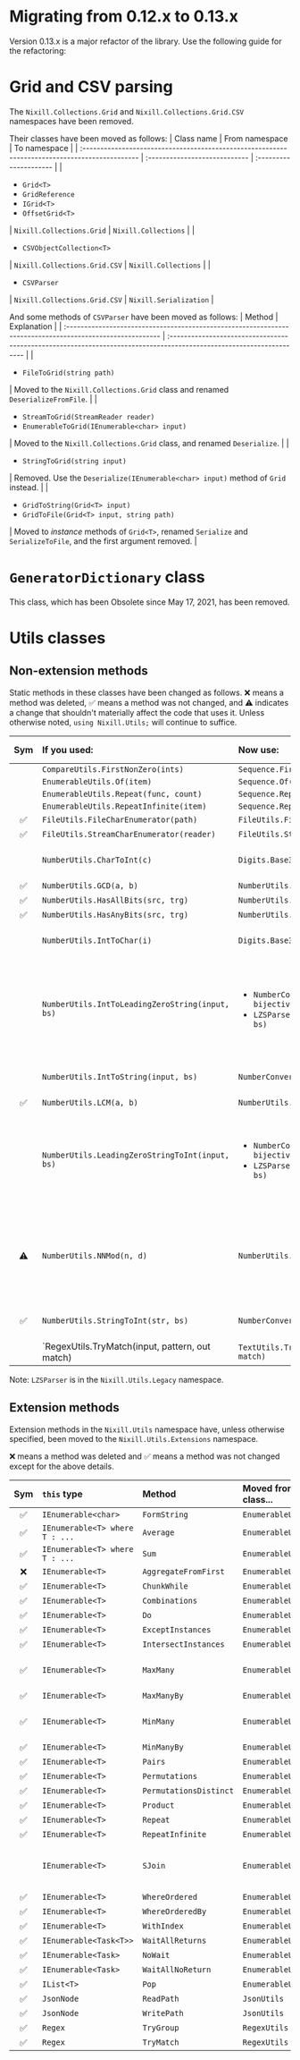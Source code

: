 # Migrating from 0.12.x to 0.13.x
Version 0.13.x is a major refactor of the library. Use the following guide for the refactoring:

# Grid and CSV parsing
The `Nixill.Collections.Grid` and `Nixill.Collections.Grid.CSV` namespaces have been removed.

Their classes have been moved as follows:
| Class name                                                                                     | From namespace                | To namespace           |
| :--------------------------------------------------------------------------------------------- | :---------------------------- | :--------------------- |
| <ul><li>`Grid<T>`</li><li>`GridReference`</li><li>`IGrid<T>`</li><li>`OffsetGrid<T>`</li></ul> | `Nixill.Collections.Grid`     | `Nixill.Collections`   |
| <ul><li>`CSVObjectCollection<T>`</li></ul>                                                     | `Nixill.Collections.Grid.CSV` | `Nixill.Collections`   |
| <ul><li>`CSVParser`</li></ul>                                                                  | `Nixill.Collections.Grid.CSV` | `Nixill.Serialization` |

And some methods of `CSVParser` have been moved as follows:
| Method                                                                                                    | Explanation                                                                                                          |
| :-------------------------------------------------------------------------------------------------------- | :------------------------------------------------------------------------------------------------------------------- |
| <ul><li>`FileToGrid(string path)`</li></ul>                                                               | Moved to the `Nixill.Collections.Grid` class and renamed `DeserializeFromFile`.                                      |
| <ul><li>`StreamToGrid(StreamReader reader)`</li><li>`EnumerableToGrid(IEnumerable<char> input)`</li></ul> | Moved to the `Nixill.Collections.Grid` class, and renamed `Deserialize`.                                             |
| <ul><li>`StringToGrid(string input)`</li></ul>                                                            | Removed. Use the `Deserialize(IEnumerable<char> input)` method of `Grid` instead.                                    |
| <ul><li>`GridToString(Grid<T> input)`</li><li>`GridToFile(Grid<T> input, string path)`</li></ul>          | Moved to *instance* methods of `Grid<T>`, renamed `Serialize` and `SerializeToFile`, and the first argument removed. |

# `GeneratorDictionary` class
This class, which has been Obsolete since May 17, 2021, has been removed.

# Utils classes

## Non-extension methods
Static methods in these classes have been changed as follows. ❌ means a method was deleted, ✅ means a method was not changed, and ⚠️ indicates a change that shouldn't materially affect the code that uses it. Unless otherwise noted, `using Nixill.Utils;` will continue to suffice.

|  Sym  | If you used:                                    | Now use:                                                                                                                         | Further explanation                                                                                                 |
| :---: | :---------------------------------------------- | :------------------------------------------------------------------------------------------------------------------------------- | :------------------------------------------------------------------------------------------------------------------ |
|       | `CompareUtils.FirstNonZero(ints)`               | `Sequence.FirstNonZero(ints)`                                                                                                    |                                                                                                                     |
|       | `EnumerableUtils.Of(item)`                      | `Sequence.Of(item)`                                                                                                              |
|       | `EnumerableUtils.Repeat(func, count)`           | `Sequence.Repeat(func, count)`                                                                                                   |
|       | `EnumerableUtils.RepeatInfinite(item)`          | `Sequence.RepeatInfinite(item)`                                                                                                  |                                                                                                                     |
|   ✅   | `FileUtils.FileCharEnumerator(path)`            | `FileUtils.FileCharEnumerator(path)`                                                                                             |                                                                                                                     |
|   ✅   | `FileUtils.StreamCharEnumerator(reader)`        | `FileUtils.StreamCharEnumerator(reader)`                                                                                         |                                                                                                                     |
|       | `NumberUtils.CharToInt(c)`                      | `Digits.Base36.Parse(c)`                                                                                                         | Other `Digits` objects are available.                                                                               |
|   ✅   | `NumberUtils.GCD(a, b)`                         | `NumberUtils.GCD(a, b)`                                                                                                          |                                                                                                                     |
|   ✅   | `NumberUtils.HasAllBits(src, trg)`              | `NumberUtils.HasAllBits(src, trg)`                                                                                               |                                                                                                                     |
|   ✅   | `NumberUtils.HasAnyBits(src, trg)`              | `NumberUtils.HasAnyBits(src, trg)`                                                                                               |                                                                                                                     |
|       | `NumberUtils.IntToChar(i)`                      | `Digits.Base36.Format(i)`                                                                                                        | Other `Digits` objects are available.                                                                               |
|       | `NumberUtils.IntToLeadingZeroString(input, bs)` | <ul><li>`NumberConverter.Format(input, bs, bijective: true)`</li><li>`LZSParser.IntToLeadingZeroString(input, bs)`</li></ul>     | Former method was buggy and broken. `LZSParser` retains old (deprecated) behavior while `NumberConverter` fixes it. |
|       | `NumberUtils.IntToString(input, bs)`            | `NumberConverter.Format(input, bs)`                                                                                              | More parameters available.                                                                                          |
|   ✅   | `NumberUtils.LCM(a, b)`                         | `NumberUtils.LCM(a, b)`                                                                                                          |                                                                                                                     |
|       | `NumberUtils.LeadingZeroStringToInt(input, bs)` | <ul><li>`NumberConverter.Parse<int>(input, bs, bijective: true)`</li><li>`LZSParser.LeadingZeroStringToInt(input, bs)`</li></ul> | Former method was buggy and broken. `LZSParser` retains old (deprecated) behavior while `NumberConverter` fixes it. |
|   ⚠️   | `NumberUtils.NNMod(n, d)`                       | `NumberUtils.NNMod(n, d)`                                                                                                        | Rather than individual overloads for `int`, `long`, `float`, `double`, and `decimal`, this is now a generic method. |
|   ✅   | `NumberUtils.StringToInt(str, bs)`              | `NumberConverter.Parse<int>(str, bs)`                                                                                            | More parameters available.                                                                                          |
|       | `RegexUtils.TryMatch(input, pattern, out match) | `TextUtils.TryMatch(input, pattern, out match)`                                                                                  |                                                                                                                     |

Note: `LZSParser` is in the `Nixill.Utils.Legacy` namespace.

## Extension methods
Extension methods in the `Nixill.Utils` namespace have, unless otherwise specified, been moved to the `Nixill.Utils.Extensions` namespace.

❌ means a method was deleted and ✅ means a method was not changed except for the above details.

|  Sym  | `this` type                    | Method                 | Moved from class... | To class...            | Other notes                      |
| :---: | :----------------------------- | :--------------------- | :------------------ | :--------------------- | :------------------------------- |
|   ✅   | `IEnumerable<char>`            | `FormString`           | `EnumerableUtils`   | `TextExtensions`       |                                  |
|   ✅   | `IEnumerable<T> where T : ...` | `Average`              | `EnumerableUtils`   | `NumericsExtensions`   |                                  |
|   ✅   | `IEnumerable<T> where T : ...` | `Sum`                  | `EnumerableUtils`   | `NumericsExtensions`   |                                  |
|   ❌   | `IEnumerable<T>`               | `AggregateFromFirst`   | `EnumerableUtils`   |                        |                                  |
|   ✅   | `IEnumerable<T>`               | `ChunkWhile`           | `EnumerableUtils`   | `SequenceExtensions`   |                                  |
|   ✅   | `IEnumerable<T>`               | `Combinations`         | `EnumerableUtils`   | `SetExtensions`        |                                  |
|   ✅   | `IEnumerable<T>`               | `Do`                   | `EnumerableUtils`   | `ActionExtensions`     |                                  |
|   ✅   | `IEnumerable<T>`               | `ExceptInstances`      | `EnumerableUtils`   | `SetExtensions`        |                                  |
|   ✅   | `IEnumerable<T>`               | `IntersectInstances`   | `EnumerableUtils`   | `SetExtensions`        |                                  |
|   ✅   | `IEnumerable<T>`               | `MaxMany`              | `EnumerableUtils`   | `NumericsExtensions`   | Also added mutating overloads.   |
|   ✅   | `IEnumerable<T>`               | `MaxManyBy`            | `EnumerableUtils`   | `NumericsExtensions`   |                                  |
|   ✅   | `IEnumerable<T>`               | `MinMany`              | `EnumerableUtils`   | `NumericsExtensions`   | Also added mutating overloads.   |
|   ✅   | `IEnumerable<T>`               | `MinManyBy`            | `EnumerableUtils`   | `NumericsExtensions`   |                                  |
|   ✅   | `IEnumerable<T>`               | `Pairs`                | `EnumerableUtils`   | `SequenceExtensions`   |                                  |
|   ✅   | `IEnumerable<T>`               | `Permutations`         | `EnumerableUtils`   | `SetExtensions`        |                                  |
|   ✅   | `IEnumerable<T>`               | `PermutationsDistinct` | `EnumerableUtils`   | `SetExtensions`        |                                  |
|   ✅   | `IEnumerable<T>`               | `Product`              | `EnumerableUtils`   | `SetExtensions`        |                                  |
|   ✅   | `IEnumerable<T>`               | `Repeat`               | `EnumerableUtils`   | `CollectionExtensions` |                                  |
|   ✅   | `IEnumerable<T>`               | `RepeatInfinite`       | `EnumerableUtils`   | `CollectionExtensions` |                                  |
|       | `IEnumerable<T>`               | `SJoin`                | `EnumerableUtils`   | `TextExtensions`       | Method was renamed `StringJoin`. |
|   ✅   | `IEnumerable<T>`               | `WhereOrdered`         | `EnumerableUtils`   | `SequenceExtensions`   |                                  |
|   ✅   | `IEnumerable<T>`               | `WhereOrderedBy`       | `EnumerableUtils`   | `SequenceExtensions`   |                                  |
|   ✅   | `IEnumerable<T>`               | `WithIndex`            | `EnumerableUtils`   | `SequenceExtensions`   |                                  |
|   ✅   | `IEnumerable<Task<T>>`         | `WaitAllReturns`       | `EnumerableUtils`   | `ActionExtensions`     |                                  |
|   ✅   | `IEnumerable<Task>`            | `NoWait`               | `EnumerableUtils`   | `ActionExtensions`     |                                  |
|   ✅   | `IEnumerable<Task>`            | `WaitAllNoReturn`      | `EnumerableUtils`   | `ActionExtensions`     |                                  |
|   ✅   | `IList<T>`                     | `Pop`                  | `EnumerableUtils`   | `CollectionExtensions` |                                  |
|   ✅   | `JsonNode`                     | `ReadPath`             | `JsonUtils`         | `JsonExtensions`       |                                  |
|   ✅   | `JsonNode`                     | `WritePath`            | `JsonUtils`         | `JsonExtensions`       |                                  |
|   ✅   | `Regex`                        | `TryGroup`             | `RegexUtils`        | `RegexExtensions`      |                                  |
|   ✅   | `Regex`                        | `TryMatch`             | `RegexUtils`        | `RegexExtensions`      |                                  |